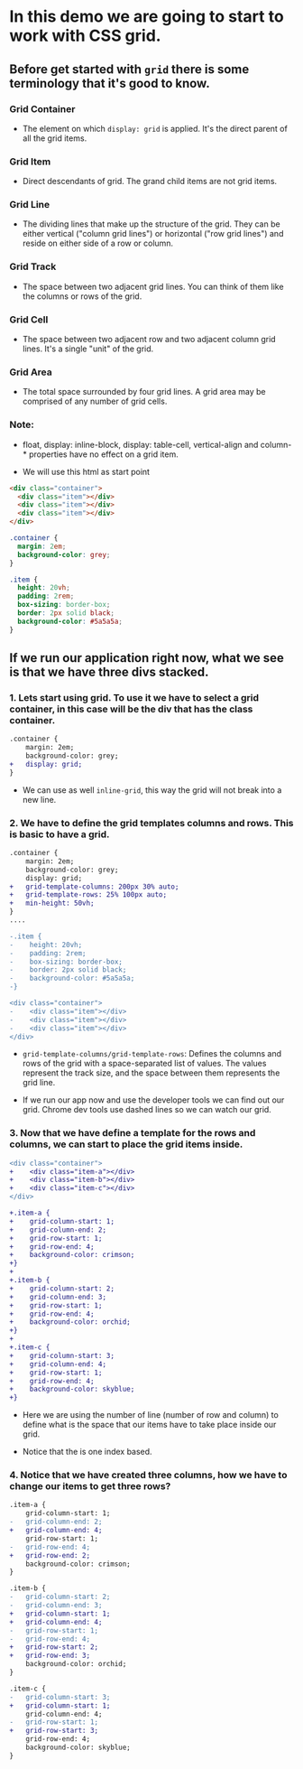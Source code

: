 # In this demo we are going to start to work with CSS grid.

## Before get started with `grid` there is some terminology that it's good to know.

### Grid Container

- The element on which `display: grid` is applied. It's the direct parent of all the grid items.

### Grid Item

- Direct descendants of grid. The grand child items are not grid items.

### Grid Line

- The dividing lines that make up the structure of the grid. They can be either vertical ("column grid lines") or horizontal ("row grid lines") and reside on either side of a row or column.

### Grid Track

- The space between two adjacent grid lines. You can think of them like the columns or rows of the grid.

### Grid Cell

- The space between two adjacent row and two adjacent column grid lines. It's a single "unit" of the grid.

### Grid Area

- The total space surrounded by four grid lines. A grid area may be comprised of any number of grid cells.

### Note:

- float, display: inline-block, display: table-cell, vertical-align and column-\* properties have no effect on a grid item.

- We will use this html as start point

```html
<div class="container">
  <div class="item"></div>
  <div class="item"></div>
  <div class="item"></div>
</div>
```

```css
.container {
  margin: 2em;
  background-color: grey;
}

.item {
  height: 20vh;
  padding: 2rem;
  box-sizing: border-box;
  border: 2px solid black;
  background-color: #5a5a5a;
}
```

## If we run our application right now, what we see is that we have three divs stacked.

### 1. Lets start using grid. To use it we have to select a grid container, in this case will be the div that has the class container.

```diff
.container {
    margin: 2em;
    background-color: grey;
+   display: grid;
}
```

- We can use as well `inline-grid`, this way the grid will not break into a new line.

### 2. We have to define the grid templates columns and rows. This is basic to have a grid.

```diff style.css
.container {
    margin: 2em;
    background-color: grey;
    display: grid;
+   grid-template-columns: 200px 30% auto;
+   grid-template-rows: 25% 100px auto;
+   min-height: 50vh;
}
....

-.item {
-    height: 20vh;
-    padding: 2rem;
-    box-sizing: border-box;
-    border: 2px solid black;
-    background-color: #5a5a5a;
-}
```

```diff index.html
<div class="container">
-    <div class="item"></div>
-    <div class="item"></div>
-    <div class="item"></div>
</div>
```

- `grid-template-columns/grid-template-rows`: Defines the columns and rows of the grid with a space-separated list of values. The values represent the track size, and the space between them represents the grid line.

- If we run our app now and use the developer tools we can find out our grid. Chrome dev tools use dashed lines so we can watch our grid.

### 3. Now that we have define a template for the rows and columns, we can start to place the grid items inside.

```diff index.html
<div class="container">
+    <div class="item-a"></div>
+    <div class="item-b"></div>
+    <div class="item-c"></div>
</div>
```

```diff style.css
+.item-a {
+    grid-column-start: 1;
+    grid-column-end: 2;
+    grid-row-start: 1;
+    grid-row-end: 4;
+    background-color: crimson;
+}
+
+.item-b {
+    grid-column-start: 2;
+    grid-column-end: 3;
+    grid-row-start: 1;
+    grid-row-end: 4;
+    background-color: orchid;
+}
+
+.item-c {
+    grid-column-start: 3;
+    grid-column-end: 4;
+    grid-row-start: 1;
+    grid-row-end: 4;
+    background-color: skyblue;
+}
```

- Here we are using the number of line (number of row and column) to define what is the space that our items have to take place inside our grid.

- Notice that the is one index based.

### 4. Notice that we have created three columns, how we have to change our items to get three rows?

```diff style.css
.item-a {
    grid-column-start: 1;
-   grid-column-end: 2;
+   grid-column-end: 4;
    grid-row-start: 1;
-   grid-row-end: 4;
+   grid-row-end: 2;
    background-color: crimson;
}

.item-b {
-   grid-column-start: 2;
-   grid-column-end: 3;
+   grid-column-start: 1;
+   grid-column-end: 4;
-   grid-row-start: 1;
-   grid-row-end: 4;
+   grid-row-start: 2;
+   grid-row-end: 3;
    background-color: orchid;
}

.item-c {
-   grid-column-start: 3;
+   grid-column-start: 1;
    grid-column-end: 4;
-   grid-row-start: 1;
+   grid-row-start: 3;
    grid-row-end: 4;
    background-color: skyblue;
}

```
